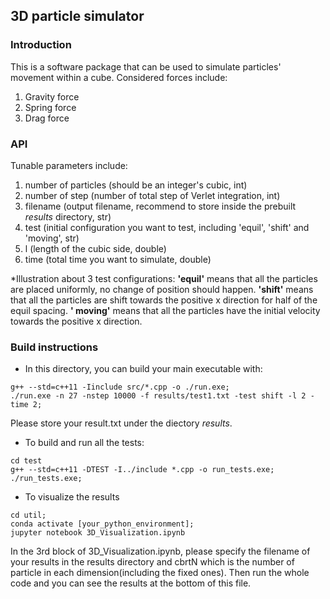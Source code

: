 ## 3D particle simulator

### Introduction 
This is a software package that can be used to simulate particles' movement within a cube.
Considered forces include:
1. Gravity force
1. Spring force
1. Drag force

### API
Tunable parameters include:
1. number of particles (should be an integer's cubic, int)
1. number of step (number of total step of Verlet integration, int)
1. filename (output filename, recommend to store inside the prebuilt *results* directory, str)
1. test (initial configuration you want to test, including 'equil', 'shift' and 'moving', str)
1. l (length of the cubic side, double)
1. time (total time you want to simulate, double)

*Illustration about 3 test configurations:
**'equil'** means that all the particles are placed uniformly, no change of position should happen.
**'shift'** means that all the particles are shift towards the positive x direction for half of the equil spacing.
**' moving'** means that all the particles have the initial velocity towards the positive x direction.

### Build instructions
- In this directory, you can build your main executable with:
```
g++ --std=c++11 -Iinclude src/*.cpp -o ./run.exe; 
./run.exe -n 27 -nstep 10000 -f results/test1.txt -test shift -l 2 -time 2;
```
Please store your result.txt under the diectory *results*.

- To build and run all the tests:
```
cd test
g++ --std=c++11 -DTEST -I../include *.cpp -o run_tests.exe; 
./run_tests.exe;
```
- To visualize the results
```
cd util;
conda activate [your_python_environment];
jupyter notebook 3D_Visualization.ipynb
```
In the 3rd block of 3D_Visualization.ipynb, please specify the filename of your results in the results directory and cbrtN which is the number of particle in each dimension(including the fixed ones).
Then run the whole code and you can see the results at the bottom of this file.


